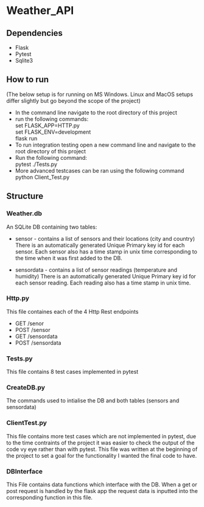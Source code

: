 # Weather_API
## Dependencies
* Flask
* Pytest
* Sqlite3

## How to run
(The below setup is for running on MS Windows. Linux and MacOS setups differ slightly but go beyond the scope of the project)
* In the command line navigate to the root directory of this project
* run the following commands:
    <br/>set FLASK_APP=HTTP.py
    <br/>set FLASK_ENV=development
    <br/>flask run
 * To run integration testing open a new command line and navigate to the root directory of this project
 * Run the following command:
    <br/>pytest ./Tests.py
 * More advanced testcases can be ran using the following command
    <br/>python Client_Test.py

## Structure
### Weather.db
An SQLite DB containing two tables:
* sensor - contains a list of sensors and their locations (city and country) There is an automatically generated Unique Primary key id for each sensor. Each sensor also has a time stamp in unix time corresponding to the time when it was first added to the DB.

* sensordata - contains a list of sensor readings (temperature and humidity) There is an automatically generated Unique Primary key id for each sensor reading. Each reading also has a time stamp in unix time.

### Http.py
This file containes each of the 4 Http Rest endpoints 
* GET /senor
* POST /sensor
* GET /sensordata
* POST /sensordata

### Tests.py
This file contains 8 test cases implemented in pytest

### CreateDB.py
The commands used to intialise the DB and both tables (sensors and sensordata)

### ClientTest.py
This file contains more test cases which are not implemented in pytest, due to the time contraints of the project it was easier to check the output of the code vy eye rather than with pytest. This file was written at the beginning of the project to set a goal for the functionality I wanted the final code to have.

### DBInterface
This File contains data functions which interface with the DB. When a get or post request is handled by the flask app the request data is inputted into the corresponding function in this file. 
